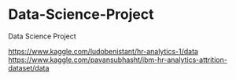 # Data-Science-Project
Data Science Project 

https://www.kaggle.com/ludobenistant/hr-analytics-1/data
https://www.kaggle.com/pavansubhasht/ibm-hr-analytics-attrition-dataset/data
